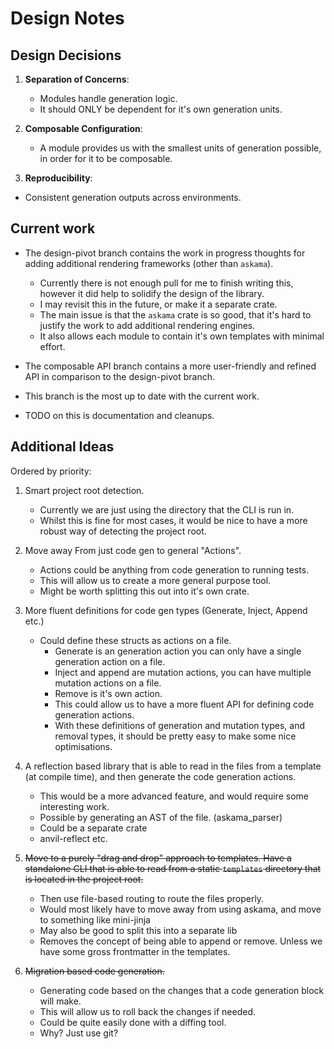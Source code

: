 # Design Notes


## Design Decisions
1. **Separation of Concerns**:
   - Modules handle generation logic.
   - It should ONLY be dependent for it's own generation units.

2. **Composable Configuration**:
   - A module provides us with the smallest units of generation possible, in order for it to be composable.

3. **Reproducibility**:
  - Consistent generation outputs across environments.


## Current work

- The design-pivot branch contains the work in progress thoughts for adding additional rendering frameworks (other than `askama`).
    - Currently there is not enough pull for me to finish writing this, however it did help to solidify the design of the library.
    - I may revisit this in the future, or make it a separate crate.
    - The main issue is that the `askama` crate is so good, that it's hard to justify the work to add additional rendering engines.
    - It also allows each module to contain it's own templates with minimal effort.

- The composable API branch contains a more user-friendly and refined API in comparison to the design-pivot branch.
- This branch is the most up to date with the current work.
- TODO on this is documentation and cleanups.

## Additional Ideas

Ordered by priority:

1. Smart project root detection.
   - Currently we are just using the directory that the CLI is run in.
   - Whilst this is fine for most cases, it would be nice to have a more robust way of detecting the project root.

2. Move away From just code gen to general "Actions".
   - Actions could be anything from code generation to running tests.
   - This will allow us to create a more general purpose tool.
   - Might be worth splitting this out into it's own crate.

3. More fluent definitions for code gen types (Generate, Inject, Append etc.)
   - Could define these structs as actions on a file.
       - Generate is an generation action you can only have a single generation action on a file.
       - Inject and append are mutation actions, you can have multiple mutation actions on a file.
       - Remove is it's own action.
       - This could allow us to have a more fluent API for defining code generation actions.
       - With these definitions of generation and mutation types, and removal types, it should be pretty easy to make some nice optimisations.

4. A reflection based library that is able to read in the files from a template (at compile time), and then generate the code generation actions.
   - This would be a more advanced feature, and would require some interesting work.
   - Possible by generating an AST of the file. (askama_parser)
   - Could be a separate crate 
   - anvil-reflect etc.

4. ~~Move to a purely "drag and drop" approach to templates. Have a standalone CLI that is able to read from a static `templates` directory that is located in the project root.~~
   - Then use file-based routing to route the files properly.
   - Would most likely have to move away from using askama, and move to something like mini-jinja
   - May also be good to split this into a separate lib
   - Removes the concept of being able to append or remove. Unless we have some gross frontmatter in the templates.

5. ~~Migration based code generation.~~
   - Generating code based on the changes that a code generation block will make.
   - This will allow us to roll back the changes if needed.
   - Could be quite easily done with a diffing tool.
   - Why? Just use git?
